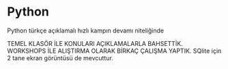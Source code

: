 # Python
Python türkçe açıklamalı hızlı kampın devamı niteliğinde

TEMEL KLASÖR İLE KONULARI AÇIKLAMALARLA BAHSETTİK.
WORKSHOPS İLE ALIŞTIRMA OLARAK BİRKAÇ ÇALIŞMA YAPTIK.
SQlite için 2 tane ekran görüntüsü de mevcuttur.
